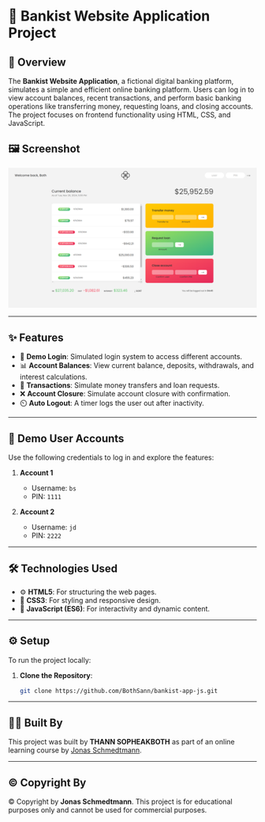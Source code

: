 # 🌟 Bankist Website Application Project

## 📝 Overview

The **Bankist Website Application**, a fictional digital banking platform, simulates a simple and efficient online banking platform. Users can log in to view account balances, recent transactions, and perform basic banking operations like transferring money, requesting loans, and closing accounts. The project focuses on frontend functionality using HTML, CSS, and JavaScript.

## 🖼️ Screenshot

![Screenshot](screenshot.PNG)

---

## ✨ Features

- 🔑 **Demo Login**: Simulated login system to access different accounts.
- 📊 **Account Balances**: View current balance, deposits, withdrawals, and interest calculations.
- 💸 **Transactions**: Simulate money transfers and loan requests.
- ❌ **Account Closure**: Simulate account closure with confirmation.
- ⏲️ **Auto Logout**: A timer logs the user out after inactivity.

---

## 👤 Demo User Accounts

Use the following credentials to log in and explore the features:

1. **Account 1**
   - Username: `bs`
   - PIN: `1111`

2. **Account 2**
   - Username: `jd`
   - PIN: `2222`

---

## 🛠️ Technologies Used

- ⚙️ **HTML5**: For structuring the web pages.
- 🎨 **CSS3**: For styling and responsive design.
- 🧩 **JavaScript (ES6)**: For interactivity and dynamic content.

---

## ⚙️ Setup

To run the project locally:

1. **Clone the Repository**:
   ```bash
   git clone https://github.com/BothSann/bankist-app-js.git

---

## 👨‍💻 Built By

This project was built by **THANN SOPHEAKBOTH** as part of an online learning course by [Jonas Schmedtmann](https://codingheroes.io/).

---

## ©️ Copyright By

© Copyright by **Jonas Schmedtmann**. This project is for educational purposes only and cannot be used for commercial purposes.
